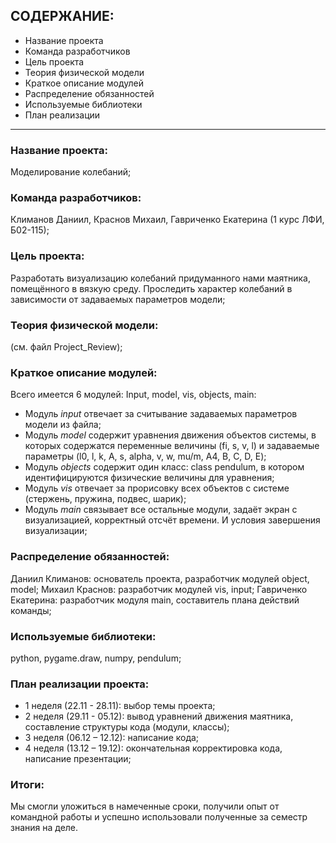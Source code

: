 ## СОДЕРЖАНИЕ:
- Название проекта
- Команда разработчиков
- Цель проекта
- Теория физической модели
- Краткое описание модулей
- Распределение обязанностей
- Используемые библиотеки
- План реализации
-----------------------------------------------------------------------------------------------------------------------
### Название проекта: 
  Моделирование колебаний;
### Команда разработчиков: 
Климанов Даниил, Краснов Михаил, Гавриченко Екатерина (1 курс ЛФИ, Б02-115);
### Цель проекта:
Разработать визуализацию колебаний придуманного нами маятника, помещённого в вязкую среду. Проследить характер колебаний в зависимости  от задаваемых параметров модели;
### Теория физической модели:
(см. файл Project_Review);
### Краткое описание модулей: 
Всего имеется 6 модулей: Input, model, vis, objects, main:
- Модуль *input* отвечает за считывание задаваемых параметров модели из файла;
- Модуль *model* содержит уравнения движения объектов системы, в которых содержатся переменные величины (fi, s, v, l) и задаваемые параметры (l0, l, k, A, s, alpha, v, w, mu/m, A4, B, C, D, E);
- Модуль *objects* содержит один класс: class pendulum, в котором идентифицируются физические величины для уравнения;
- Модуль *vis* отвечает за прорисовку всех объектов с системе (стержень, пружина, подвес, шарик);
- Модуль *main* связывает все остальные модули, задаёт экран с визуализацией, корректный отсчёт времени. И условия завершения визуализации;

### Распределение обязанностей:
Даниил Климанов: основатель проекта, разработчик модулей object, model;
Михаил Краснов: разработчик модулей vis, input;
Гавриченко Екатерина: разработчик модуля main, составитель плана действий команды;
### Используемые библиотеки: 
python, pygame.draw, numpy, pendulum;

### План реализации проекта:
- 1 неделя (22.11 - 28.11): выбор темы проекта;
- 2 неделя (29.11 - 05.12): вывод уравнений движения маятника, составление структуры кода (модули, классы);
- 3 неделя (06.12 – 12.12): написание кода;
- 4 неделя (13.12 – 19.12): окончательная корректировка кода, написание презентации;

### Итоги:  
Мы смогли уложиться в намеченные сроки, получили опыт от командной работы и успешно использовали полученные за семестр знания на деле.  





```python

```


```python

```
